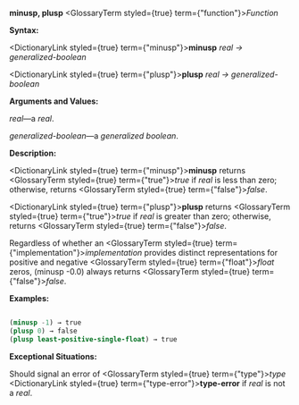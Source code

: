 **minusp, plusp** <GlossaryTerm styled={true} term={"function"}><i>Function</i></GlossaryTerm> 



**Syntax:** 



<DictionaryLink styled={true} term={"minusp"}><b>minusp</b></DictionaryLink> *real → generalized-boolean* 



<DictionaryLink styled={true} term={"plusp"}><b>plusp</b></DictionaryLink> *real → generalized-boolean* 



**Arguments and Values:** 



*real*—a *real*. 



*generalized-boolean*—a *generalized boolean*. 



**Description:** 



<DictionaryLink styled={true} term={"minusp"}><b>minusp</b></DictionaryLink> returns <GlossaryTerm styled={true} term={"true"}><i>true</i></GlossaryTerm> if *real* is less than zero; otherwise, returns <GlossaryTerm styled={true} term={"false"}><i>false</i></GlossaryTerm>. 



<DictionaryLink styled={true} term={"plusp"}><b>plusp</b></DictionaryLink> returns <GlossaryTerm styled={true} term={"true"}><i>true</i></GlossaryTerm> if *real* is greater than zero; otherwise, returns <GlossaryTerm styled={true} term={"false"}><i>false</i></GlossaryTerm>. 



Regardless of whether an <GlossaryTerm styled={true} term={"implementation"}><i>implementation</i></GlossaryTerm> provides distinct representations for positive and negative <GlossaryTerm styled={true} term={"float"}><i>float</i></GlossaryTerm> zeros, (minusp -0.0) always returns <GlossaryTerm styled={true} term={"false"}><i>false</i></GlossaryTerm>. 



**Examples:**
```lisp

(minusp -1) → true 
(plusp 0) → false 
(plusp least-positive-single-float) → true 

```
**Exceptional Situations:** 



Should signal an error of <GlossaryTerm styled={true} term={"type"}><i>type</i></GlossaryTerm> <DictionaryLink styled={true} term={"type-error"}><b>type-error</b></DictionaryLink> if *real* is not a *real*. 







 



 




